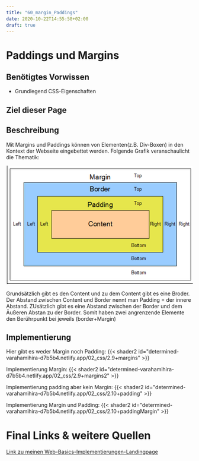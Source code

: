 ```yaml
---
title: "60_margin_Paddings"
date: 2020-10-22T14:55:58+02:00
draft: true
---
```


# Paddings und Margins

## Benötigtes Vorwissen
- Grundlegend CSS-Eigenschaften
## Ziel dieser Page

## Beschreibung
Mit Margins und Paddings können von Elementen(z.B. Div-Boxen) in den Kontext der Webseite eingebettet werden. Folgende Grafik veranschaulicht die Thematik:

![](imgs/2020-10-22-14-59-32.png)

Grundsätzlich gibt es den Content und zu dem Content gibt es eine Broder. Der Abstand zwischen Content und Border nennt man Padding = der innere Abstand. ZUsätzlich gibt es eine Abstand zwischen der Border und dem Äußeren Abstan zu der Border. Somit haben zwei angrenzende Elemente den Berührpunkt bei jeweils (border+Margin)

## Implementierung

Hier gibt es weder Margin noch Padding:
{{< shader2 id="determined-varahamihira-d7b5b4.netlify.app/02_css/2.9+margins" >}}


Implementierung Margin:
{{< shader2 id="determined-varahamihira-d7b5b4.netlify.app/02_css/2.9+margins2" >}}

Implementierung padding aber kein Margin:
{{< shader2 id="determined-varahamihira-d7b5b4.netlify.app/02_css/2.10+padding" >}}

Implementierung Margin und Padding:
{{< shader2 id="determined-varahamihira-d7b5b4.netlify.app/02_css/2.10+paddingMargin" >}}



# Final Links & weitere Quellen
[Link zu meinen Web-Basics-Implementierungen-Landingpage](https://determined-varahamihira-d7b5b4.netlify.app/)